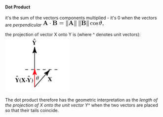 #### Dot Product
it's the sum of the vectors components multiplied - it's 0 when the vectors are *perpendicular*
![](../src/dot_product_def_angle.png)

the projection of vector X onto Y is (where ^ denotes unit vectors):
![](../src/dot_product_projection.png)

The dot product therefore has the geometric interpretation as the _length of the projection of X onto the unit vector Y^_ when the two vectors are placed so that their tails coincide.
